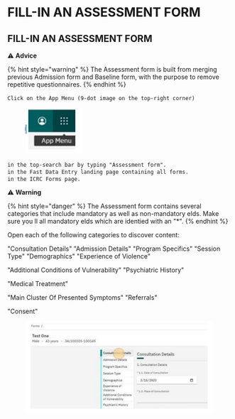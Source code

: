 # FILL-IN AN ASSESSMENT FORM

## FILL-IN AN ASSESSMENT FORM

⚠ **Advice**

{% hint style="warning" %}
The Assessment form is built from merging previous Admission form and Baseline form, with the purpose to remove repetitive questionnaires.
{% endhint %}

```
Click on the App Menu (9-dot image on the top-right corner)
```

<figure><img src="../../../.gitbook/assets/image (37).png" alt=""><figcaption></figcaption></figure>

```
in the top-search bar by typing "Assessment form".
in the Fast Data Entry landing page containing all forms.
in the ICRC Forms page.
```

⚠ **Warning**

{% hint style="danger" %}
The Assessment form contains several categories that include mandatory as well as non-mandatory elds. Make sure you ll all mandatory elds which are identied with an "\*".
{% endhint %}

Open each of the following categories to discover content:

"Consultation Details" "Admission Details" "Program Specifics" "Session Type" "Demographics" "Experience of Violence"

"Additional Conditions of Vulnerability" "Psychiatric History"

"Medical Treatment"

"Main Cluster Of Presented Symptoms" "Referrals"

"Consent"

<figure><img src="../../../.gitbook/assets/image (38).png" alt=""><figcaption></figcaption></figure>
